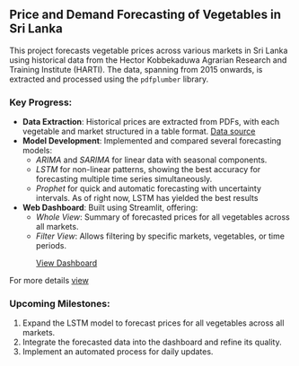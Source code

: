 ## Price and Demand Forecasting of Vegetables in Sri Lanka

This project forecasts vegetable prices across various markets in Sri Lanka using historical data from the Hector Kobbekaduwa Agrarian Research and Training Institute (HARTI). The data, spanning from 2015 onwards, is extracted and processed using the `pdfplumber` library.

### Key Progress:
- **Data Extraction**: Historical prices are extracted from PDFs, with each vegetable and market structured in a table format.
  [Data source](https://www.harti.gov.lk/index.php/en/market-information/data-food-commodities-bulletin)
- **Model Development**: Implemented and compared several forecasting models:
  - *ARIMA* and *SARIMA* for linear data with seasonal components.
  - *LSTM* for non-linear patterns, showing the best accuracy for forecasting multiple time series simultaneously.
  - *Prophet* for quick and automatic forecasting with uncertainty intervals.
    As of right now, LSTM has yielded the best results
- **Web Dashboard**: Built using Streamlit, offering:
  - *Whole View*: Summary of forecasted prices for all vegetables across all markets.
  - *Filter View*: Allows filtering by specific markets, vegetables, or time periods.
    <p><a href=https://vegetablepriceforecast-zhyq2hywjsa5s5z7gsfcz5.streamlit.app>View Dashboard</a></p>
<p>For more details <a href=https://docs.google.com/presentation/d/1LEZe7c2trm3sAbfX1-pSIuCskcK1j9M7oUNRn2sRos8/edit?usp=sharing>view</a></p>

### Upcoming Milestones:
1. Expand the LSTM model to forecast prices for all vegetables across all markets.
2. Integrate the forecasted data into the dashboard and refine its quality.
3. Implement an automated process for daily updates.
